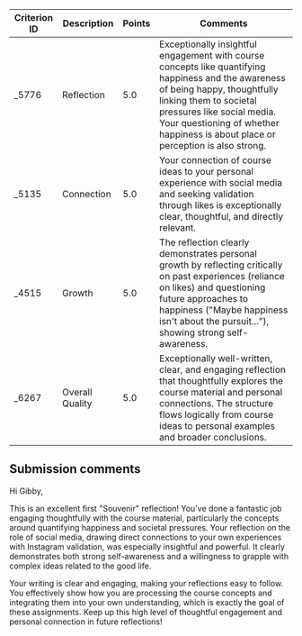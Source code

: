 | Criterion ID | Description | Points | Comments |
|---|---|---|---|
| _5776 | Reflection | 5.0 | Exceptionally insightful engagement with course concepts like quantifying happiness and the awareness of being happy, thoughtfully linking them to societal pressures like social media. Your questioning of whether happiness is about place or perception is also strong. |
| _5135 | Connection | 5.0 | Your connection of course ideas to your personal experience with social media and seeking validation through likes is exceptionally clear, thoughtful, and directly relevant. |
| _4515 | Growth | 5.0 | The reflection clearly demonstrates personal growth by reflecting critically on past experiences (reliance on likes) and questioning future approaches to happiness ("Maybe happiness isn't about the pursuit..."), showing strong self-awareness. |
| _6267 | Overall Quality | 5.0 | Exceptionally well-written, clear, and engaging reflection that thoughtfully explores the course material and personal connections. The structure flows logically from course ideas to personal examples and broader conclusions. |

## Submission comments

Hi Gibby,

This is an excellent first "Souvenir" reflection! You've done a fantastic job engaging thoughtfully with the course material, particularly the concepts around quantifying happiness and societal pressures. Your reflection on the role of social media, drawing direct connections to your own experiences with Instagram validation, was especially insightful and powerful. It clearly demonstrates both strong self-awareness and a willingness to grapple with complex ideas related to the good life.

Your writing is clear and engaging, making your reflections easy to follow. You effectively show how you are processing the course concepts and integrating them into your own understanding, which is exactly the goal of these assignments. Keep up this high level of thoughtful engagement and personal connection in future reflections!
